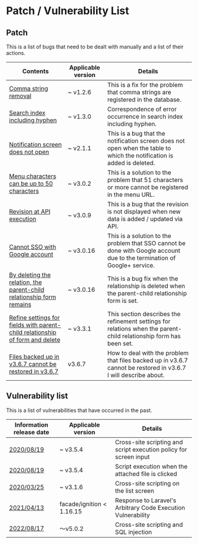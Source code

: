 # Patch / Vulnerability List

## Patch
This is a list of bugs that need to be dealt with manually and a list of their actions.

| Contents | Applicable version | Details |
| ---- | ---- | ---- |
| [Comma string removal](/patch/comma) | ~ v1.2.6 | This is a fix for the problem that comma strings are registered in the database. |
| [Search index including hyphen](/patch/index_hyphen) | ~ v1.3.0 | Correspondence of error occurrence in search index including hyphen. |
| [Notification screen does not open](/patch/remove_deleted_table_notify) | ~ v2.1.1 | This is a bug that the notification screen does not open when the table to which the notification is added is deleted. |
| [Menu characters can be up to 50 characters](/patch/menu_uri_length) | ~ v3.0.2 | This is a solution to the problem that 51 characters or more cannot be registered in the menu URL. |
| [Revision at API execution](/patch/api_revision) | ~ v3.0.9 | This is a bug that the revision is not displayed when new data is added / updated via API. |
| [Cannot SSO with Google account](/patch/sso_google) | ~ v3.0.16 | This is a solution to the problem that SSO cannot be done with Google account due to the termination of Google+ service. |
| [By deleting the relation, the parent-child relationship form remains](/patch/remove_deleted_relation) | ~ v3.0.16 | This is a bug fix when the relationship is deleted when the parent-child relationship form is set. |
| [Refine settings for fields with parent-child relationship of form and delete](/patch/relation_filter) | ~ v3.3.1 | This section describes the refinement settings for relations when the parent-child relationship form has been set. |
| [Files backed up in v3.6.7 cannot be restored in v3.6.7](/patch/resotre_ignore_view) | v3.6.7 | How to deal with the problem that files backed up in v3.6.7 cannot be restored in v3.6.7 I will describe about. |


## Vulnerability list
This is a list of vulnerabilities that have occurred in the past.

| Information release date | Applicable version | Details |
| ---- | ---- | ---- | 
| [2020/08/19](/weakness/20200819) | ~ v3.5.4 | Cross-site scripting and script execution policy for screen input |
| [2020/08/19](/weakness/20200819_2) | ~ v3.5.4 | Script execution when the attached file is clicked |
| [2020/03/25](/weakness/20200325) | ~ v3.1.6 | Cross-site scripting on the list screen |
| [2021/04/13](/weakness/20210413) | facade/ignition < 1.16.15 | Response to Laravel's Arbitrary Code Execution Vulnerability |
| [2022/08/17](/weakness/20220817) | ～v5.0.2 | Cross-site scripting and SQL injection |